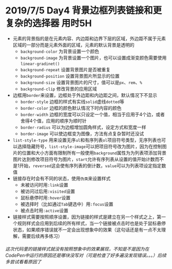 # 2019/7/5 Day4 背景边框列表链接和更复杂的选择器 用时5H
* 元素的背景指的是在元素内容、内边距和边界下层的区域，外边距不属于元素区域的一部分而是元素外面的区域，元素的默认背景是透明的
  * `background-color` 为背景设置一个颜色  
  * `background-image` 为背景设置一个图片，也可以设置成渐变颜色需要使用`linear-gradinet()`  
  * `background-repeat` 设置背景图片是否被重复
  * `background-position` 设置背景图片所显示的位置
  * `background-size` 设置背景图片的尺寸，值可以是`px`、`rem`、`%`
  * `background-clip` 修改背景的应用区域
* 边框用`border`来设置，边框处于外边距和内边距之间，默认情况下不显示
  * `border-style` 边框的样式有实线`solid`虚线`dotted`等
  * `border-color` 边框的颜色默认情况下时内容的颜色
  * `border-width` 边框的宽度可以只设定一个值，相当于应用于4个边，或者舍得4个值，应用的顺序为顺时针
  * `border-radius` 可以为边框增加圆角样式，设定方式和宽度一样
  * `border-image` 可以使边框变为图像，方法有点复杂暂时还没试 
 * `list-style-type` 用来设置无序`ul`和有序列表`ol`项目符号类型，无序列表也可以选择隐藏符号，`list-style-image`可以把项目符号改为图片，因为在控制图片的位置和大小方面有限制所有一般使用`background`属性为为列表项添加背景图片达到修改项目符号为图片，`start`允许有序列表从设置的值开始计数而不是1开始，`reversed`这会使有序列表的倒计数，`value`可以为列表项设定指定数值
 * 链接存在时会有不同的状态，使用`伪类`来设置样式  
    * 未被访问时用`:link`设置  
    * 被访问过后用`:visited`设置
    * 鼠标悬停时用`:hover`设置
    * 被选择时（比如通过`Tab`键选中）用`:focus`设置
    * 被点击时用`:active`设置
 * 链接样式需要按照顺序设置，因为链接的样式是建立在另一个样式之上，第一个规则样式会应用到后续的所有样式，当一个链接被点击时也是处于鼠标悬停状态，如果顺序错误就不一定会出现想象中的效果（这句话还是有一点不太理解，需要后续再多练习）
 ###### 这次代码里的链接样式就没有按照想象中的效果展现，不知是不是因为在CodePen中运行的原因还是哪块没写对（可是检查了好多遍没发现错误。。。）后续多尝试看看原因了
